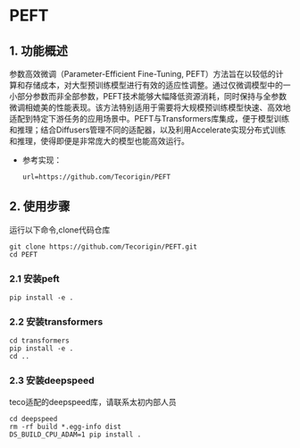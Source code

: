 # PEFT

## 1. 功能概述
参数高效微调（Parameter-Efficient Fine-Tuning, PEFT）方法旨在以较低的计算和存储成本，对大型预训练模型进行有效的适应性调整。通过仅微调模型中的一小部分参数而非全部参数，PEFT技术能够大幅降低资源消耗，同时保持与全参数微调相媲美的性能表现。该方法特别适用于需要将大规模预训练模型快速、高效地适配到特定下游任务的应用场景中。PEFT与Transformers库集成，便于模型训练和推理；结合Diffusers管理不同的适配器，以及利用Accelerate实现分布式训练和推理，使得即便是非常庞大的模型也能高效运行。

- 参考实现：
    ```
    url=https://github.com/Tecorigin/PEFT
    ```

## 2. 使用步骤

运行以下命令,clone代码仓库

    git clone https://github.com/Tecorigin/PEFT.git
    cd PEFT

### 2.1 安装peft


    pip install -e .


### 2.2 安装transformers

    cd transformers
    pip install -e .
    cd ..

### 2.3 安装deepspeed
teco适配的deepspeed库，请联系太初内部人员


    cd deepspeed
    rm -rf build *.egg-info dist
    DS_BUILD_CPU_ADAM=1 pip install .
